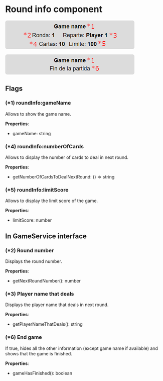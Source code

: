# Round info component

![round info](./images/round_info_1.png)

![round info](./images/round_info_2.png)

## Flags

### (*1) roundInfo:gameName

Allows to show the game name.

**Properties**:

- gameName: string

### (*4) roundInfo:numberOfCards

Allows to display the number of cards to deal in next round.

**Properties**:

- getNumberOfCardsToDealNextRound: () => string

### (*5) roundInfo:limitScore

Allows to display the limit score of the game.

**Properties**:

- limitScore: number

## In GameService interface

### (*2) Round number

Displays the round number.

**Properties**:

- getNextRoundNumber(): number

### (*3) Player name that deals

Displays the player name that deals in next round.

**Properties**:

- getPlayerNameThatDeals(): string

### (*6) End game

If true, hides all the other information (except game name if available) and shows that the game is finished.

**Properties**:

- gameHasFinished(): boolean
